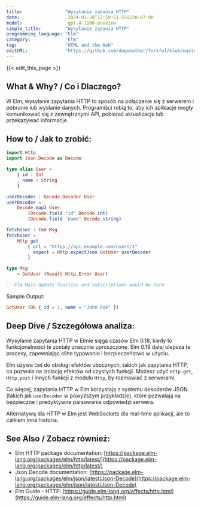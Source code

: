 ```yaml
---
title:                "Wysyłanie żądania HTTP"
date:                  2024-01-20T17:59:51.558220-07:00
model:                 gpt-4-1106-preview
simple_title:         "Wysyłanie żądania HTTP"
programming_language: "Elm"
category:             "Elm"
tag:                  "HTML and the Web"
editURL:              "https://github.com/dogweather/forkful/blob/master/content/pl/elm/sending-an-http-request.md"
---
```


{{< edit_this_page >}}

## What & Why? / Co i Dlaczego?
W Elm, wysyłanie zapytania HTTP to sposób na połączenie się z serwerem i pobranie lub wysłanie danych. Programiści robią to, aby ich aplikacje mogły komunikować się z zewnętrznymi API, pobierać aktualizacje lub przekazywać informacje.

## How to / Jak to zrobić:
```Elm
import Http
import Json.Decode as Decode

type alias User =
    { id : Int
    , name : String
    }

userDecoder : Decode.Decoder User
userDecoder =
    Decode.map2 User
        (Decode.field "id" Decode.int)
        (Decode.field "name" Decode.string)

fetchUser : Cmd Msg
fetchUser =
    Http.get
        { url = "https://api.example.com/users/1"
        , expect = Http.expectJson GotUser userDecoder
        }

type Msg
    = GotUser (Result Http.Error User)

-- Elm Main Update function and subscriptions would be here
```

Sample Output:
```Elm
GotUser (Ok { id = 1, name = "John Doe" })
```

## Deep Dive / Szczegółowa analiza:
Wysyłanie zapytania HTTP w Elmie sięga czasów Elm 0.18, kiedy to funkcjonalności te zostały znacznie uproszczone. Elm 0.19 dalej ulepsza te procesy, zapewniając silne typowanie i bezpieczeństwo w użyciu.

Elm używa `Cmd` do obsługi efektów ubocznych, takich jak zapytania HTTP, co pozwala na izolację efektów od czystych funkcji. Możesz użyć `Http.get`, `Http.post` i innych funkcji z modułu `Http`, by rozmawiać z serwerami.

Co więcej, zapytania HTTP w Elm korzystają z systemu dekoderów JSON (takich jak `userDecoder` w powyższym przykładzie), które pozwalają na bezpieczne i predyktywne parsowanie odpowiedzi serwera.

Alternatywą dla HTTP w Elm jest WebSockets dla real-time aplikacji, ale to całkiem inna historia.

## See Also / Zobacz również:
- Elm HTTP package documentation: [https://package.elm-lang.org/packages/elm/http/latest/](https://package.elm-lang.org/packages/elm/http/latest/)
- Json.Decode documentation: [https://package.elm-lang.org/packages/elm/json/latest/Json-Decode](https://package.elm-lang.org/packages/elm/json/latest/Json-Decode)
- Elm Guide - HTTP: [https://guide.elm-lang.org/effects/http.html](https://guide.elm-lang.org/effects/http.html)
